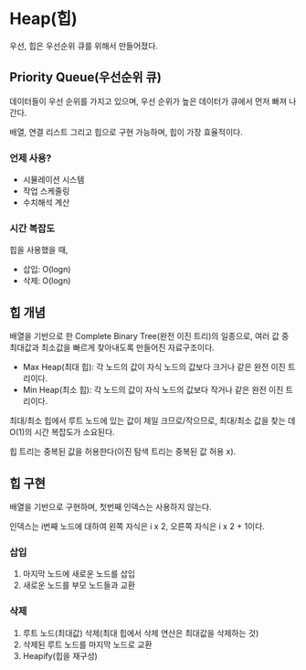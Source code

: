 # Heap(힙)

우선, 힙은 우선순위 큐를 위해서 만들어졌다.

## Priority Queue(우선순위 큐)

데이터들이 우선 순위를 가지고 있으며, 우선 순위가 높은 데이터가 큐에서 먼저 빠져 나간다.

배열, 연결 리스트 그리고 힙으로 구현 가능하며, 힙이 가장 효율적이다.

### 언제 사용?

- 시뮬레이션 시스템
- 작업 스케줄링
- 수치해석 계산

### 시간 복잡도

힙을 사용했을 때,

- 삽입: O(logn)
- 삭제: O(logn)

## 힙 개념

배열을 기반으로 한 Complete Binary Tree(완전 이진 트리)의 일종으로, 여러 값 중 최대값과 최소값을 빠르게 찾아내도록 만들어진 자료구조이다.

- Max Heap(최대 힙): 각 노드의 값이 자식 노드의 값보다 크거나 같은 완전 이진 트리이다.
- Min Heap(최소 힙): 각 노드의 값이 자식 노드의 값보다 작거나 같은 완전 이진 트리이다.

최대/최소 힙에서 루트 노드에 있는 값이 제일 크므로/작으므로, 최대/최소 값을 찾는 데 O(1)의 시간 복잡도가 소요된다.

힙 트리는 중복된 값을 허용한다(이진 탐색 트리는 중복된 값 허용 x).

## 힙 구현

배열을 기반으로 구현하며, 첫번째 인덱스는 사용하지 않는다.

인덱스는 i번째 노드에 대하여 왼쪽 자식은 i x 2, 오른쪽 자식은 i x 2 + 1이다.

### 삽입

1. 마지막 노드에 새로운 노드를 삽입
2. 새로운 노드를 부모 노드들과 교환

### 삭제

1. 루트 노드(최대값) 삭제(최대 힙에서 삭제 연산은 최대값을 삭제하는 것)
2. 삭제된 루트 노드를 마지막 노드로 교환
3. Heapify(힙을 재구성)
